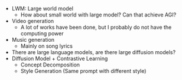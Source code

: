 - LWM: Large world model
	- How about small world with large model? Can that achieve AGI?
- Video generation
	- A lot of works have been done, but I probably do not have the computing power
- Music generation
	- Mainly on song lyrics
- There are large language models, are there large diffusion models?
- Diffusion Model + Contrastive Learning
	- Concept Decomposition
	- Style Generation (Same prompt with different style)